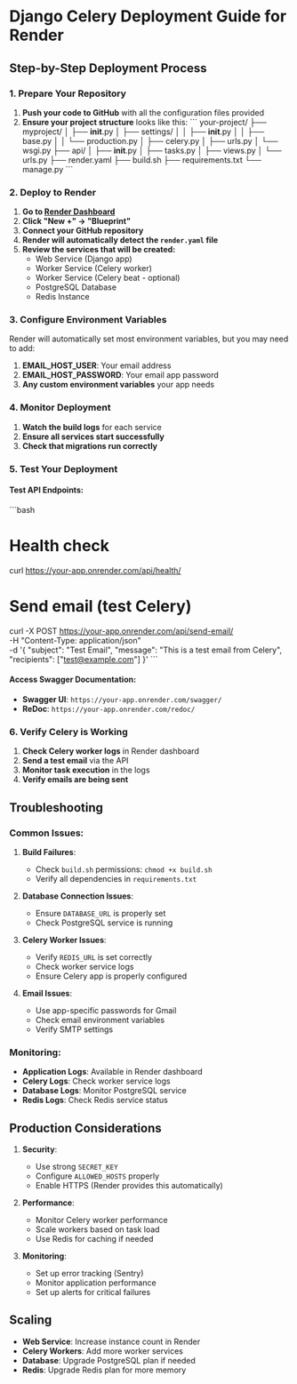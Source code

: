 # Django Celery Deployment Guide for Render

## Step-by-Step Deployment Process

### 1. Prepare Your Repository

1. **Push your code to GitHub** with all the configuration files provided
2. **Ensure your project structure** looks like this:
   \`\`\`
   your-project/
   ├── myproject/
   │   ├── __init__.py
   │   ├── settings/
   │   │   ├── __init__.py
   │   │   ├── base.py
   │   │   └── production.py
   │   ├── celery.py
   │   ├── urls.py
   │   └── wsgi.py
   ├── api/
   │   ├── __init__.py
   │   ├── tasks.py
   │   ├── views.py
   │   └── urls.py
   ├── render.yaml
   ├── build.sh
   ├── requirements.txt
   └── manage.py
   \`\`\`

### 2. Deploy to Render

1. **Go to [Render Dashboard](https://dashboard.render.com/)**
2. **Click "New +" → "Blueprint"**
3. **Connect your GitHub repository**
4. **Render will automatically detect the `render.yaml` file**
5. **Review the services that will be created:**
   - Web Service (Django app)
   - Worker Service (Celery worker)
   - Worker Service (Celery beat - optional)
   - PostgreSQL Database
   - Redis Instance

### 3. Configure Environment Variables

Render will automatically set most environment variables, but you may need to add:

1. **EMAIL_HOST_USER**: Your email address
2. **EMAIL_HOST_PASSWORD**: Your email app password
3. **Any custom environment variables** your app needs

### 4. Monitor Deployment

1. **Watch the build logs** for each service
2. **Ensure all services start successfully**
3. **Check that migrations run correctly**

### 5. Test Your Deployment

#### Test API Endpoints:
\`\`\`bash
# Health check
curl https://your-app.onrender.com/api/health/

# Send email (test Celery)
curl -X POST https://your-app.onrender.com/api/send-email/ \
  -H "Content-Type: application/json" \
  -d '{
    "subject": "Test Email",
    "message": "This is a test email from Celery",
    "recipients": ["test@example.com"]
  }'
\`\`\`

#### Access Swagger Documentation:
- **Swagger UI**: `https://your-app.onrender.com/swagger/`
- **ReDoc**: `https://your-app.onrender.com/redoc/`

### 6. Verify Celery is Working

1. **Check Celery worker logs** in Render dashboard
2. **Send a test email** via the API
3. **Monitor task execution** in the logs
4. **Verify emails are being sent**

## Troubleshooting

### Common Issues:

1. **Build Failures**:
   - Check `build.sh` permissions: `chmod +x build.sh`
   - Verify all dependencies in `requirements.txt`

2. **Database Connection Issues**:
   - Ensure `DATABASE_URL` is properly set
   - Check PostgreSQL service is running

3. **Celery Worker Issues**:
   - Verify `REDIS_URL` is set correctly
   - Check worker service logs
   - Ensure Celery app is properly configured

4. **Email Issues**:
   - Use app-specific passwords for Gmail
   - Check email environment variables
   - Verify SMTP settings

### Monitoring:

- **Application Logs**: Available in Render dashboard
- **Celery Logs**: Check worker service logs
- **Database Logs**: Monitor PostgreSQL service
- **Redis Logs**: Check Redis service status

## Production Considerations

1. **Security**:
   - Use strong `SECRET_KEY`
   - Configure `ALLOWED_HOSTS` properly
   - Enable HTTPS (Render provides this automatically)

2. **Performance**:
   - Monitor Celery worker performance
   - Scale workers based on task load
   - Use Redis for caching if needed

3. **Monitoring**:
   - Set up error tracking (Sentry)
   - Monitor application performance
   - Set up alerts for critical failures

## Scaling

- **Web Service**: Increase instance count in Render
- **Celery Workers**: Add more worker services
- **Database**: Upgrade PostgreSQL plan if needed
- **Redis**: Upgrade Redis plan for more memory
